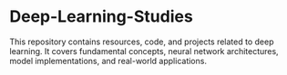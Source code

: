 # Deep-Learning-Studies
This repository contains resources, code, and projects related to deep learning. It covers fundamental concepts, neural network architectures, model implementations, and real-world applications.
